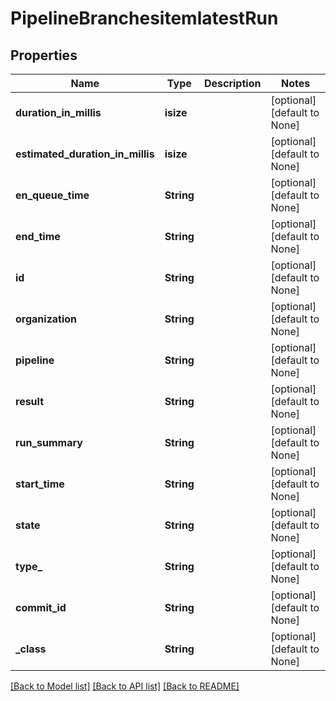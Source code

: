 # PipelineBranchesitemlatestRun

## Properties
Name | Type | Description | Notes
------------ | ------------- | ------------- | -------------
**duration_in_millis** | **isize** |  | [optional] [default to None]
**estimated_duration_in_millis** | **isize** |  | [optional] [default to None]
**en_queue_time** | **String** |  | [optional] [default to None]
**end_time** | **String** |  | [optional] [default to None]
**id** | **String** |  | [optional] [default to None]
**organization** | **String** |  | [optional] [default to None]
**pipeline** | **String** |  | [optional] [default to None]
**result** | **String** |  | [optional] [default to None]
**run_summary** | **String** |  | [optional] [default to None]
**start_time** | **String** |  | [optional] [default to None]
**state** | **String** |  | [optional] [default to None]
**type_** | **String** |  | [optional] [default to None]
**commit_id** | **String** |  | [optional] [default to None]
**_class** | **String** |  | [optional] [default to None]

[[Back to Model list]](../README.md#documentation-for-models) [[Back to API list]](../README.md#documentation-for-api-endpoints) [[Back to README]](../README.md)


